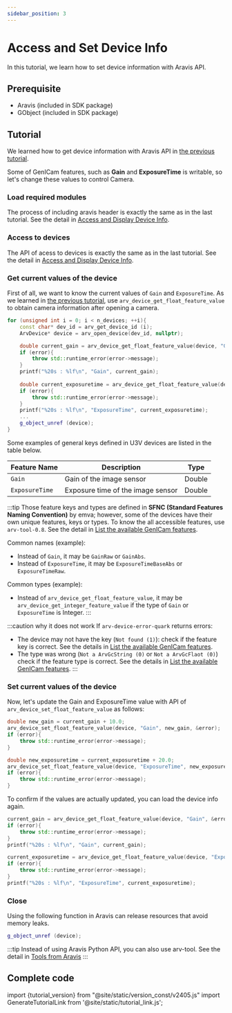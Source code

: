 ```yaml
---
sidebar_position: 3
---
```


# Access and Set Device Info

In this tutorial, we learn how to set device information with Aravis API.

## Prerequisite

* Aravis (included in SDK package)
* GObject (included in SDK package)

## Tutorial

We learned how to get device information with Aravis API in [the previous tutorial](./obtain-device-info).

Some of GenICam features, such as **Gain** and **ExposureTime** is writable, so let's change these values to control Camera.

### Load required modules

The process of including aravis header is exactly the same as in the last tutorial. See the detail in [Access and Display Device Info](./obtain-device-info).

### Access to devices

The API of acess to devices is exactly the same as in the last tutorial. See the detail in [Access and Display Device Info](./obtain-device-info).

### Get current values of the device

First of all, we want to know the current values of `Gain` and `ExposureTime`. As we learned in [the previous tutorial](./obtain-device-info), use `arv_device_get_float_feature_value` to obtain camera information after opening a camera.


```c++
for (unsigned int i = 0; i < n_devices; ++i){
    const char* dev_id = arv_get_device_id (i);
    ArvDevice* device = arv_open_device(dev_id, nullptr);

    double current_gain = arv_device_get_float_feature_value(device, "Gain", &error);
    if (error){
        throw std::runtime_error(error->message);
    }
    printf("%20s : %lf\n", "Gain", current_gain);
    
    double current_exposuretime = arv_device_get_float_feature_value(device, "ExposureTime", &error);
    if (error){
        throw std::runtime_error(error->message);
    }
    printf("%20s : %lf\n", "ExposureTime", current_exposuretime);
    ...
    g_object_unref (device);
}
```

Some examples of general keys defined in U3V devices are listed in the table below.

| Feature Name | Description | Type |
| --------   | ------- | ------- |
| `Gain` | Gain of the image sensor | Double |
| `ExposureTime` | Exposure time of the image sensor | Double | 

:::tip
Those feature keys and types are defined in **SFNC (Standard Features Naming Convention)** by emva; however, some of the devices have their own unique features, keys or types. To know the all accessible features, use `arv-tool-0.8`. See the detail in [List the available GenICam features](../../external/aravis/arv-tools).

Common names (example):
* Instead of `Gain`, it may be `GainRaw` or `GainAbs`.
* Instead of `ExposureTime`, it may be `ExposureTimeBaseAbs` or `ExposureTimeRaw`.

Common types (example):
* Instead of `arv_device_get_float_feature_value`, it may be `arv_device_get_integer_feature_value` if the type of `Gain` or `ExposureTime` is Integer.
:::

:::caution why it does not work
If `arv-device-error-quark` returns errors:
* The device may not have the key (`Not found (1)`): check if the feature key is correct. See the details in  [List the available GenICam features](../../external/aravis/arv-tools).
* The type was wrong (`Not a ArvGcString (0)` or `Not a ArvGcFlaot (0)`) check if the feature type is correct. See the details in  [List the available GenICam features](../../external/aravis/arv-tools).
:::

### Set current values of the device

Now, let's update the Gain and ExposureTime value with API of `arv_device_set_float_feature_value` as follows:

```c++
double new_gain = current_gain + 10.0;
arv_device_set_float_feature_value(device, "Gain", new_gain, &error);
if (error){
    throw std::runtime_error(error->message);
}

double new_exposuretime = current_exposuretime + 20.0;
arv_device_set_float_feature_value(device, "ExposureTime", new_exposuretime, &error);
if (error){
    throw std::runtime_error(error->message);
}
```

To confirm if the values are actually updated, you can load the device info again.

```c++
current_gain = arv_device_get_float_feature_value(device, "Gain", &error);
if (error){
    throw std::runtime_error(error->message);
}
printf("%20s : %lf\n", "Gain", current_gain);

current_exposuretime = arv_device_get_float_feature_value(device, "ExposureTime", &error);
if (error){
    throw std::runtime_error(error->message);
}
printf("%20s : %lf\n", "ExposureTime", current_exposuretime);
```

### Close 

Using the following function in Aravis can release resources that avoid memory leaks.

```c++
g_object_unref (device);
```


:::tip
Instead of using Aravis Python API, you can also use arv-tool. See the detail in [Tools from Aravis](../../external/aravis/arv-tools.md)
:::

## Complete code

import {tutorial_version} from "@site/static/version_const/v2405.js"
import GenerateTutorialLink from '@site/static/tutorial_link.js';

<GenerateTutorialLink language="cpp" tag={tutorial_version} tutorialfile="tutorial0_set_device_info" />
